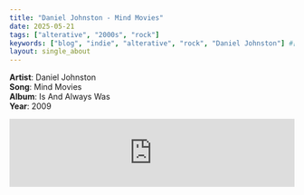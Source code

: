```yaml
---
title: "Daniel Johnston - Mind Movies"
date: 2025-05-21
tags: ["alterative", "2000s", "rock"] 
keywords: ["blog", "indie", "alterative", "rock", "Daniel Johnston"] #["indie-rock", "alterative", "rock", "lo-fi", "new", "60s", "70s", "80s", "90s", "2000s", "2010s", "2020s"]
layout: single_about
---
```


**Artist**: Daniel Johnston \
**Song**: Mind Movies \
**Album**: Is And Always Was \
**Year**: 2009

<iframe style="border: 0; width: 100%; height: 120px;" src="https://bandcamp.com/EmbeddedPlayer/album=935540900/size=large/bgcol=ffffff/linkcol=0687f5/tracklist=false/artwork=small/track=3520793477/transparent=true/" seamless><a href="https://danieljohnston.bandcamp.com/album/is-and-always-was-2009">Is And Always Was (2009) by Daniel Johnston</a></iframe>